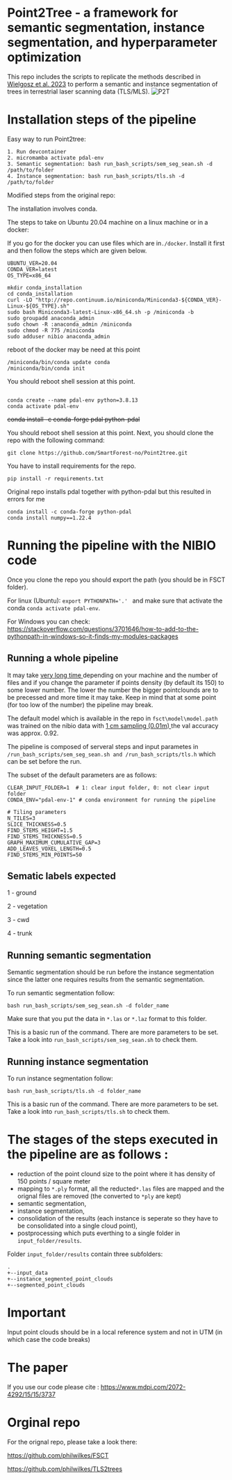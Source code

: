 # Point2Tree - a framework for semantic segmentation, instance segmentation, and hyperparameter optimization
This repo includes the scripts to replicate the methods described in [Wielgosz et al. 2023](https://www.mdpi.com/2072-4292/15/15/3737) to perform a semantic and instance segmentation of trees in terrestrial laser scanning data (TLS/MLS).
![P2T](https://github.com/SmartForest-no/Point2tree/assets/5663984/1bd1f06f-41ca-40a4-98f2-d42f5055e9b3)

# Installation steps of the pipeline

Easy way to run Point2tree:

```
1. Run devcontainer
2. micromamba activate pdal-env
3. Semantic segmentation: bash run_bash_scripts/sem_seg_sean.sh -d /path/to/folder
4. Instance segmentation: bash run_bash_scripts/tls.sh -d /path/to/folder
```

Modified steps from the original repo:

The installation involves conda.

The steps to take on Ubuntu 20.04 machine on a linux machine or in a docker:


If you go for the docker you can use files which are in`./docker`. Install it first and then follow the steps which are given below.

```
UBUNTU_VER=20.04
CONDA_VER=latest
OS_TYPE=x86_64

mkdir conda_installation
cd conda_installation
curl -LO "http://repo.continuum.io/miniconda/Miniconda3-${CONDA_VER}-Linux-${OS_TYPE}.sh"
sudo bash Miniconda3-latest-Linux-x86_64.sh -p /miniconda -b
sudo groupadd anaconda_admin
sudo chown -R :anaconda_admin /miniconda
sudo chmod -R 775 /miniconda 
sudo adduser nibio anaconda_admin 
```
reboot of the docker may be need at this point
```
/miniconda/bin/conda update conda
/miniconda/bin/conda init

```
You should reboot shell session at this point.
```

conda create --name pdal-env python=3.8.13
conda activate pdal-env
```
~~conda install -c conda-forge pdal python-pdal~~

You should reboot shell session at this point. 
Next, you should clone the repo with the following command: 

```
git clone https://github.com/SmartForest-no/Point2tree.git
```

You have to install requirements for the repo.
 ```
 pip install -r requirements.txt
 ```

Original repo installs pdal together with python-pdal but this resulted in errors for me
```
conda install -c conda-forge python-pdal
conda install numpy==1.22.4
```
# Running the pipeline with the NIBIO code

Once you clone the repo you should export the path (you should be in FSCT folder).

For linux (Ubuntu): `export PYTHONPATH='.' ` and make sure that activate the conda `conda activate pdal-env`.

For Windows you can check: <https://stackoverflow.com/questions/3701646/how-to-add-to-the-pythonpath-in-windows-so-it-finds-my-modules-packages>


## Running a whole pipeline

It may take <ins> very long time </ins> depending on your machine and the number of files and if you change the parameter if points density (by default its 150) to some lower number. The lower the number the bigger pointclounds are to be precessed and more time it may take. Keep in mind that at some point (for too low of the number) the pipeline may break. 

The default model which is available in the repo in `fsct\model\model.path` was trained on the nibio data with <ins> 1 cm sampling (0.01m) </ins> the val accuracy was approx. 0.92.

The pipeline is composed of serveral steps and input parametes in `/run_bash_scripts/sem_seg_sean.sh and /run_bash_scripts/tls.h`  which can be set before the run. 

The subset of the default parameters are as follows:
```
CLEAR_INPUT_FOLDER=1  # 1: clear input folder, 0: not clear input folder
CONDA_ENV="pdal-env-1" # conda environment for running the pipeline

# Tiling parameters
N_TILES=3
SLICE_THICKNESS=0.5
FIND_STEMS_HEIGHT=1.5
FIND_STEMS_THICKNESS=0.5
GRAPH_MAXIMUM_CUMULATIVE_GAP=3
ADD_LEAVES_VOXEL_LENGTH=0.5
FIND_STEMS_MIN_POINTS=50
```
## Sematic labels expected

1 - ground

2 - vegetation

3 - cwd

4 - trunk

## Running semantic segmentation
Semantic segmentation should be run before the instance segmentation since the latter one requires results from the semantic segmentation. 

To run semantic segmentation follow:
```
bash run_bash_scripts/sem_seg_sean.sh -d folder_name
```
Make sure that you put the data in `*.las` or  `*.laz` format to this folder. 

This is a basic run of the command. There are more parameters to be set. Take a look into `run_bash_scripts/sem_seg_sean.sh` to check them.

## Running instance segmentation
To run instance segmentation follow:

```
bash run_bash_scripts/tls.sh -d folder_name

```

This is a basic run of the command. There are more parameters to be set. Take a look into `run_bash_scripts/tls.sh` to check them.

# The stages of the steps executed in the pipeline are as follows :
* reduction of the point clound size to the point where it has density of 150 points / square meter
* mapping to `*.ply` format, all the reducted`*.las` files are mapped and the orignal files are removed (the converted to `*ply` are kept)
* semantic segmentation,
* instance segmentation,
* consolidation of the results (each instance is seperate so they have to be consolidated into a single cloud point),
* postprocessing which puts everthing to a single folder in `input_folder/results`. 

Folder `input_folder/results` contain three subfolders: 
```
.
+--input_data
+--instance_segmented_point_clouds
+--segmented_point_clouds
```

# Important 
 Input point clouds should be in a local reference system and not in UTM (in which case the code breaks)

# The paper
If you use our code please cite : https://www.mdpi.com/2072-4292/15/15/3737

# Orginal repo
For the orignal repo, please take a look there: 

https://github.com/philwilkes/FSCT


https://github.com/philwilkes/TLS2trees




